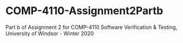 # COMP-4110-Assignment2Partb
Part b of Assignment 2 for COMP-4110 Software Verification &amp; Testing, University of Windsor - Winter 2020
